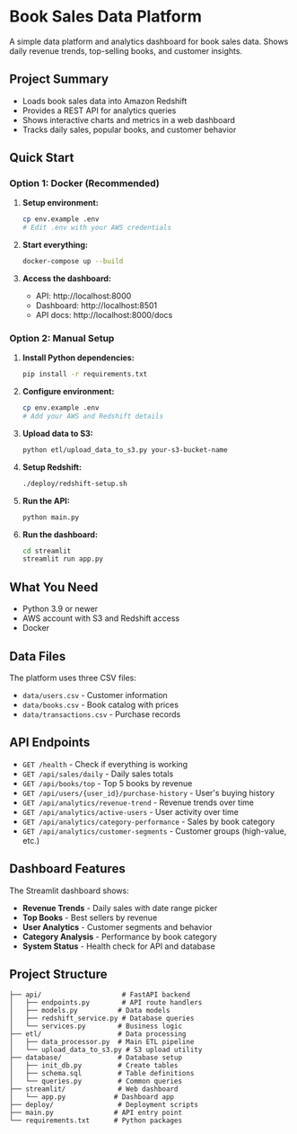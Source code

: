 # Book Sales Data Platform

A simple data platform and analytics dashboard for book sales data. Shows daily revenue trends, top-selling books, and customer insights.

## Project Summary

- Loads book sales data into Amazon Redshift
- Provides a REST API for analytics queries
- Shows interactive charts and metrics in a web dashboard
- Tracks daily sales, popular books, and customer behavior

## Quick Start

### Option 1: Docker (Recommended)

1. **Setup environment:**
   ```bash
   cp env.example .env
   # Edit .env with your AWS credentials
   ```

2. **Start everything:**
   ```bash
   docker-compose up --build
   ```

3. **Access the dashboard:**
   - API: http://localhost:8000
   - Dashboard: http://localhost:8501
   - API docs: http://localhost:8000/docs

### Option 2: Manual Setup

1. **Install Python dependencies:**
   ```bash
   pip install -r requirements.txt
   ```

2. **Configure environment:**
   ```bash
   cp env.example .env
   # Add your AWS and Redshift details
   ```

3. **Upload data to S3:**
   ```bash
   python etl/upload_data_to_s3.py your-s3-bucket-name
   ```

4. **Setup Redshift:**
   ```bash
   ./deploy/redshift-setup.sh
   ```

5. **Run the API:**
   ```bash
   python main.py
   ```

6. **Run the dashboard:**
   ```bash
   cd streamlit
   streamlit run app.py
   ```

## What You Need

- Python 3.9 or newer
- AWS account with S3 and Redshift access
- Docker

## Data Files

The platform uses three CSV files:
- `data/users.csv` - Customer information
- `data/books.csv` - Book catalog with prices
- `data/transactions.csv` - Purchase records

## API Endpoints

- `GET /health` - Check if everything is working
- `GET /api/sales/daily` - Daily sales totals
- `GET /api/books/top` - Top 5 books by revenue
- `GET /api/users/{user_id}/purchase-history` - User's buying history
- `GET /api/analytics/revenue-trend` - Revenue trends over time
- `GET /api/analytics/active-users` - User activity over time
- `GET /api/analytics/category-performance` - Sales by book category
- `GET /api/analytics/customer-segments` - Customer groups (high-value, etc.)

## Dashboard Features

The Streamlit dashboard shows:
- **Revenue Trends** - Daily sales with date range picker
- **Top Books** - Best sellers by revenue
- **User Analytics** - Customer segments and behavior
- **Category Analysis** - Performance by book category
- **System Status** - Health check for API and database

## Project Structure

```
├── api/                    # FastAPI backend
│   ├── endpoints.py        # API route handlers
│   ├── models.py          # Data models
│   ├── redshift_service.py # Database queries
│   └── services.py        # Business logic
├── etl/                   # Data processing
│   ├── data_processor.py  # Main ETL pipeline
│   └── upload_data_to_s3.py # S3 upload utility
├── database/              # Database setup
│   ├── init_db.py         # Create tables
│   ├── schema.sql         # Table definitions
│   └── queries.py         # Common queries
├── streamlit/             # Web dashboard
│   └── app.py            # Dashboard app
├── deploy/                # Deployment scripts
├── main.py               # API entry point
└── requirements.txt      # Python packages
```


